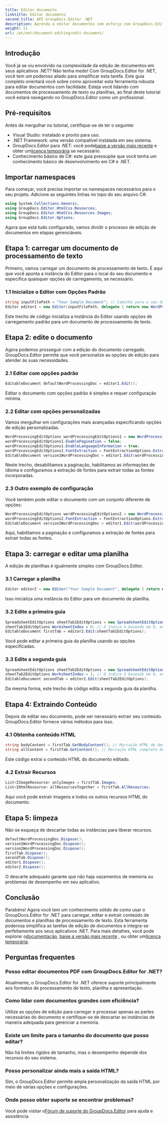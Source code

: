 ```yaml
---
title: Editar documento
linktitle: Editar documento
second_title: API GroupDocs.Editor .NET
description: Aprenda a editar documentos sem esforço com GroupDocs.Editor for .NET. Guia passo a passo para arquivos de processamento de texto e planilhas.
weight: 11
url: /pt/net/document-editing/edit-document/
---
```

## Introdução
Você já se viu envolvido na complexidade da edição de documentos em seus aplicativos .NET? Não tenha medo! Com GroupDocs.Editor for .NET, você tem um poderoso aliado para simplificar esta tarefa. Este guia completo orientará você sobre como aproveitar esta ferramenta robusta para editar documentos com facilidade. Esteja você lidando com documentos de processamento de texto ou planilhas, ao final deste tutorial você estará navegando no GroupDocs.Editor como um profissional.
## Pré-requisitos
Antes de mergulhar no tutorial, certifique-se de ter o seguinte:
- Visual Studio: instalado e pronto para uso.
- .NET Framework: uma versão compatível instalada em seu sistema.
-  GroupDocs.Editor para .NET: você pode[baixe a versão mais recente](https://releases.groupdocs.com/editor/net/) e obter um[licença temporária](https://purchase.groupdocs.com/temporary-license/) se necessário.
- Conhecimento básico de C#: este guia pressupõe que você tenha um conhecimento básico de desenvolvimento em C# e .NET.
## Importar namespaces
Para começar, você precisa importar os namespaces necessários para o seu projeto. Adicione as seguintes linhas no topo do seu arquivo C#:
```csharp
using System.Collections.Generic;
using GroupDocs.Editor.HtmlCss.Resources;
using GroupDocs.Editor.HtmlCss.Resources.Images;
using GroupDocs.Editor.Options;
```
Agora que está tudo configurado, vamos dividir o processo de edição de documentos em etapas gerenciáveis.
## Etapa 1: carregar um documento de processamento de texto
Primeiro, vamos carregar um documento de processamento de texto. É aqui que você aponta a instância do Editor para o local do seu documento e especifica quaisquer opções de carregamento, se necessário.
### 1.1 Inicialize o Editor com Opções Padrão
```csharp
string inputFilePath = "Your Sample Document"; // Caminho para o seu documento
Editor editor1 = new Editor(inputFilePath, delegate { return new WordProcessingLoadOptions(); });
```
Este trecho de código inicializa a instância do Editor usando opções de carregamento padrão para um documento de processamento de texto.
## Etapa 2: edite o documento
Agora podemos prosseguir com a edição do documento carregado. GroupDocs.Editor permite que você personalize as opções de edição para atender às suas necessidades.
### 2.1 Editar com opções padrão
```csharp
EditableDocument defaultWordProcessingDoc = editor1.Edit();
```
Editar o documento com opções padrão é simples e requer configuração mínima.
### 2.2 Editar com opções personalizadas
Vamos mergulhar em configurações mais avançadas especificando opções de edição personalizadas.
```csharp
WordProcessingEditOptions wordProcessingEditOptions1 = new WordProcessingEditOptions();
wordProcessingEditOptions1.EnablePagination = false;
wordProcessingEditOptions1.EnableLanguageInformation = true;
wordProcessingEditOptions1.FontExtraction = FontExtractionOptions.ExtractAllEmbedded;
EditableDocument version1WordProcessingDoc = editor1.Edit(wordProcessingEditOptions1);
```
Neste trecho, desabilitamos a paginação, habilitamos as informações de idioma e configuramos a extração de fontes para extrair todas as fontes incorporadas.
### 2.3 Outro exemplo de configuração
Você também pode editar o documento com um conjunto diferente de opções:
```csharp
WordProcessingEditOptions wordProcessingEditOptions2 = new WordProcessingEditOptions(true);
wordProcessingEditOptions2.FontExtraction = FontExtractionOptions.ExtractAll;
EditableDocument version2WordProcessingDoc = editor1.Edit(wordProcessingEditOptions2);
```
Aqui, habilitamos a paginação e configuramos a extração de fontes para extrair todas as fontes.
## Etapa 3: carregar e editar uma planilha
A edição de planilhas é igualmente simples com GroupDocs.Editor.
### 3.1 Carregar a planilha
```csharp
Editor editor2 = new Editor("Your Sample Document", delegate { return new SpreadsheetLoadOptions(); });
```
Isso inicializa uma instância do Editor para um documento de planilha.
### 3.2 Edite a primeira guia
```csharp
SpreadsheetEditOptions sheetTab1EditOptions = new SpreadsheetEditOptions();
sheetTab1EditOptions.WorksheetIndex = 0; // O índice é baseado em 0, então esta é a primeira guia
EditableDocument firstTab = editor2.Edit(sheetTab1EditOptions);
```
Você pode editar a primeira guia da planilha usando as opções especificadas.
### 3.3 Edite a segunda guia
```csharp
SpreadsheetEditOptions sheetTab2EditOptions = new SpreadsheetEditOptions();
sheetTab2EditOptions.WorksheetIndex = 1; // O índice é baseado em 0, então esta é a segunda guia
EditableDocument secondTab = editor2.Edit(sheetTab2EditOptions);
```
Da mesma forma, este trecho de código edita a segunda guia da planilha.
## Etapa 4: Extraindo Conteúdo
Depois de editar seu documento, pode ser necessário extrair seu conteúdo. GroupDocs.Editor fornece vários métodos para isso.
### 4.1 Obtenha conteúdo HTML
```csharp
string bodyContent = firstTab.GetBodyContent(); // Marcação HTML de dentro do elemento HTML->BODY
string allContent = firstTab.GetContent(); // Marcação HTML completa de todos os documentos, incluindo cabeçalho HTML->HEAD e seu conteúdo
```
Este código extrai o conteúdo HTML do documento editado.
### 4.2 Extrair Recursos
```csharp
List<IImageResource> onlyImages = firstTab.Images;
List<IHtmlResource> allResourcesTogether = firstTab.AllResources;
```
Aqui você pode extrair imagens e todos os outros recursos HTML do documento.
## Etapa 5: limpeza
Não se esqueça de descartar todas as instâncias para liberar recursos.
```csharp
defaultWordProcessingDoc.Dispose();
version1WordProcessingDoc.Dispose();
version2WordProcessingDoc.Dispose();
firstTab.Dispose();
secondTab.Dispose();
editor1.Dispose();
editor2.Dispose();
```
O descarte adequado garante que não haja vazamentos de memória ou problemas de desempenho em seu aplicativo.
## Conclusão
 Parabéns! Agora você tem um conhecimento sólido de como usar o GroupDocs.Editor for .NET para carregar, editar e extrair conteúdo de documentos e planilhas de processamento de texto. Esta ferramenta poderosa simplifica as tarefas de edição de documentos e integra-se perfeitamente aos seus aplicativos .NET. Para mais detalhes, você pode explorar o[documentação](https://tutorials.groupdocs.com/editor/net/), [baixe a versão mais recente](https://releases.groupdocs.com/editor/net/) , ou obter um[licença temporária](https://purchase.groupdocs.com/temporary-license/).
## Perguntas frequentes
### Posso editar documentos PDF com GroupDocs.Editor for .NET?
Atualmente, o GroupDocs.Editor for .NET oferece suporte principalmente aos formatos de processamento de texto, planilha e apresentação.
### Como lidar com documentos grandes com eficiência?
Utilize as opções de edição para carregar e processar apenas as partes necessárias do documento e certifique-se de descartar as instâncias de maneira adequada para gerenciar a memória.
### Existe um limite para o tamanho do documento que posso editar?
Não há limites rígidos de tamanho, mas o desempenho depende dos recursos do seu sistema.
### Posso personalizar ainda mais a saída HTML?
Sim, o GroupDocs.Editor permite ampla personalização da saída HTML por meio de várias opções e configurações.
### Onde posso obter suporte se encontrar problemas?
 Você pode visitar o[Fórum de suporte do GroupDocs.Editor](https://forum.groupdocs.com/c/editor/20) para ajuda e assistência.